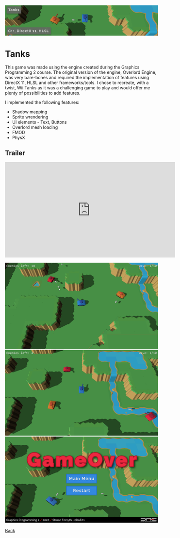 ![Tanks](../banners/Tanks.png)
# Tanks
This game was made using the engine created during the Graphics Programming 2 course. The original version of the engine, Overlord Engine, was very bare-bones and required the implementation of features using DirectX 11, HLSL and other frameworks/tools. I chose to recreate, with a twist, Wii Tanks as it was a challenging game to play and would offer me plenty of possibilities to add features.

I implemented the following features:
  - Shadow mapping
  - Sprite wrendering
  - UI elements - Text, Buttons
  - Overlord mesh loading
  - FMOD
  - PhysX

## Trailer
<iframe width="560" height="315" src="https://www.youtube.com/embed/Sm8wopKgB1g" frameborder="0" allowfullscreen></iframe>

![Tanks - Gameplay image 1](images/Tanks_Image1.png)
![Tanks - Gameplay image 2](images/Tanks_Image2.png)
![Tanks - Gameplay image 3](images/Tanks_Image3.png)

[Back](../index.html)